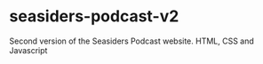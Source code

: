 seasiders-podcast-v2
====================

Second version of the Seasiders Podcast website.  HTML, CSS and Javascript
